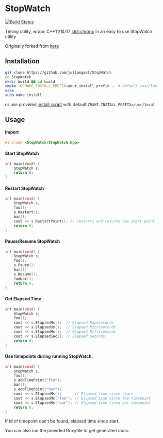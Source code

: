 # StopWatch

[![Build Status](https://travis-ci.org/juliangaal/StopWatch.svg?branch=master)](https://travis-ci.org/juliangaal/StopWatch)

Timing utility, wraps C++11/14/17 [std::chrono](https://en.cppreference.com/w/cpp/header/chrono) in an easy to use StopWatch utility

Originally forked from [here](https://github.com/KjellKod/StopWatch)

## Installation
```bash
git clone https://github.com/juliangaal/StopWatch
cd StopWatch
mkdir build && cd build
cmake -DCMAKE_INSTALL_PREFIX=your_install_prefix .. # default /usr/local on Mac/Linux
make
sudo make install
```
or use provided [install script](./install.bash) with default `CMAKE_INSTALL_PREFIX=/usr/local`

## Usage

#### Import
```cpp
#include <StopWatch/StopWatch.hpp>
```

#### Start StopWatch
```cpp
int main(void) {
    StopWatch s;
    return 0;
}
```

#### Restart StopWatch
```cpp
int main(void) {
    StopWatch s;
    foo();
    s.Restart();
    bar();
    cout << s.RestartPoint(); // restarts and returns new start point
    return 0;
}
```

#### Pause/Resume StopWatch
```cpp
int main(void) {
    StopWatch s;
    foo();
    s.Pause();
    bar();
    s.Resume();
    foobar();
    return 0;
}
```

#### Get Elapsed Time
```cpp
int main(void) {
    StopWatch s;
    foo();
    cout << s.ElapsedNs();  // Elapsed Nanoseconds
    cout << s.ElapsedUs();  // Elapsed Microseconds
    cout << s.ElapsedMs();  // Elapsed Milliseconds
    cout << s.ElapsedSec(); // Elapsed Seconds
    return 0;
}
```

#### Use timepoints during running StopWatch. 
```cpp
int main(void) {
    StopWatch s;
    foo();
    s.addTimePoint("foo");
    bar();
    s.addTimePoint("bar");
    cout << s.ElapsedMs();      // Elapsed time since start
    cout << s.ElapsedMs("foo"); // Elapsed time since foo timepoint
    cout << s.ElapsedMs("bar"); // Elapsed time since bar timepoint
    return 0;
}
```
If id of timepoint can't be found, elapsed time since start.

You can also run the provided Doxyfile to get generated docs.
